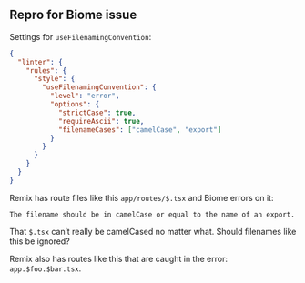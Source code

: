 ## Repro for Biome issue

Settings for `useFilenamingConvention`:

```json
{
  "linter": {
    "rules": {
      "style": {
        "useFilenamingConvention": {
          "level": "error",
          "options": {
            "strictCase": true,
            "requireAscii": true,
            "filenameCases": ["camelCase", "export"]
          }
        }
      }
    }
  }
}
```

Remix has route files like this `app/routes/$.tsx` and Biome errors on it:

```
The filename should be in camelCase or equal to the name of an export.
```

That `$.tsx` can’t really be camelCased no matter what. Should filenames like this be ignored?

Remix also has routes like this that are caught in the error: `app.$foo.$bar.tsx`.
